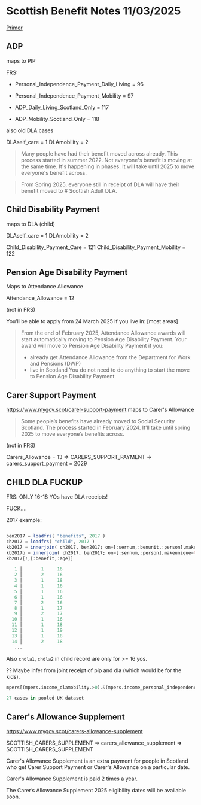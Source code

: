 # Scottish Benefit Notes 11/03/2025

[Primer](https://www.mygov.scot/child-disability-payment)

## ADP

maps to PIP

FRS:

* Personal_Independence_Payment_Daily_Living = 96
* Personal_Independence_Payment_Mobility = 97
  
* ADP_Daily_Living_Scotland_Only = 117
* ADP_Mobility_Scotland_Only = 118

also old DLA cases

DLAself_care = 1
DLAmobility = 2

> Many people have had their benefit moved across already. This process started in summer 2022. Not everyone's benefit is moving at the same time. It's happening in phases. It will take until 2025 to move everyone's benefit across.

> From Spring 2025, everyone still in receipt of DLA will have their benefit moved to # Scottish Adult DLA.


## Child Disability Payment 

maps to DLA (child)

DLAself_care = 1
DLAmobility = 2

Child_Disability_Payment_Care = 121
Child_Disability_Payment_Mobility = 122

## Pension Age Disability Payment

Maps to Attendance Allowance

   Attendance_Allowance = 12

(not in FRS)

You’ll be able to apply from 24 March 2025 if you live in: [most areas]

> From the end of February 2025, Attendance Allowance awards will start automatically moving to Pension Age Disability Payment. Your award will move to Pension Age Disability Payment if you: 
> * already get Attendance Allowance from the Department for Work and Pensions (DWP)
> * live in Scotland 
> You do not need to do anything to start the move to Pension Age Disability Payment. 

## Carer Support Payment 
https://www.mygov.scot/carer-support-payment
maps to Carer's Allowance

> Some people’s benefits have already moved to Social Security Scotland. The process started in February 2024. It’ll take until spring 2025 to move everyone’s benefits across.

(not in FRS)

Carers_Allowance = 13 => CARERS_SUPPORT_PAYMENT => carers_support_payment = 2029

## CHILD DLA FUCKUP

FRS: ONLY 16-18 YOs have DLA receipts!

FUCK....

2017 example:

```julia

ben2017 = loadfrs( "benefits", 2017 )
ch2017 = loadfrs( "child", 2017 )
kb2017 = innerjoin( ch2017, ben2017; on=[:sernum,:benunit,:person],makeunique=true)
kb2017b = innerjoin( ch2017, ben2017; on=[:sernum,:person],makeunique=true) # same: join is right
kb2017[!,[:benefit,:age]]

   1 │       1     16
   2 │       2     16
   3 │       1     18
   4 │       1     16
   5 │       1     16
   6 │       1     16
   7 │       2     16
   8 │       1     17
   9 │       2     17
  10 │       1     16
  11 │       1     18
  12 │       1     19
  13 │       1     18
  14 │       2     18
   ...

```

Also `chdla1`, `chdla2` in child record are only for >= 16 yos.


?? Maybe infer from joint receipt of pip and dla (which would be for the kids).

```julia 
mpers[(mpers.income_dlamobility.>0).&(mpers.income_personal_independence_payment_mobility.>0),:]

27 cases in pooled UK dataset

```

## Carer's Allowance Supplement

https://www.mygov.scot/carers-allowance-supplement

SCOTTISH_CARERS_SUPPLEMENT => carers_allowance_supplement => SCOTTISH_CARERS_SUPPLEMENT

Carer's Allowance Supplement is an extra payment for people in Scotland who get Carer Support Payment or Carer's Allowance on a particular date.

Carer's Allowance Supplement is paid 2 times a year.

The Carer’s Allowance Supplement 2025 eligibility dates will be available soon.
